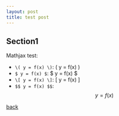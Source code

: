 ```yaml
---
layout: post
title: test post
---
```


## Section1

Mathjax test:

+ `\( y = f(x) \)`: \( y = f(x) \)
+ `$ y = f(x) $`: $ y = f(x) $
+ `\[ y = f(x) \]`: \[ y = f(x) \]
+ `$$ y = f(x) $$`: $$ y = f(x) $$

[back](../)
